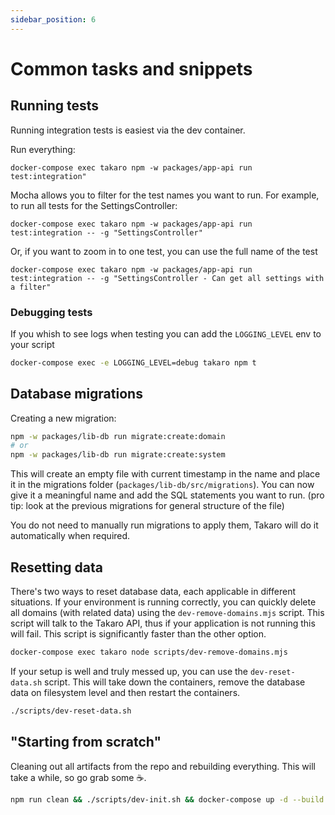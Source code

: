 ```yaml
---
sidebar_position: 6
---
```


# Common tasks and snippets

## Running tests

Running integration tests is easiest via the dev container.

Run everything:

```
docker-compose exec takaro npm -w packages/app-api run test:integration"
```

Mocha allows you to filter for the test names you want to run. For example, to run all tests for the SettingsController:

```
docker-compose exec takaro npm -w packages/app-api run test:integration -- -g "SettingsController"
```

Or, if you want to zoom in to one test, you can use the full name of the test

```
docker-compose exec takaro npm -w packages/app-api run test:integration -- -g "SettingsController - Can get all settings with a filter"
```

### Debugging tests

If you whish to see logs when testing you can add the `LOGGING_LEVEL` env to your script

```sh
docker-compose exec -e LOGGING_LEVEL=debug takaro npm t
```

## Database migrations

Creating a new migration:

```bash
npm -w packages/lib-db run migrate:create:domain
# or
npm -w packages/lib-db run migrate:create:system
```

This will create an empty file with current timestamp in the name and place it in the migrations folder (`packages/lib-db/src/migrations`). You can now give it a meaningful name and add the SQL statements you want to run. (pro tip: look at the previous migrations for general structure of the file)

You do not need to manually run migrations to apply them, Takaro will do it automatically when required.

## Resetting data

There's two ways to reset database data, each applicable in different situations. If your environment is running correctly, you can quickly delete all domains (with related data) using the `dev-remove-domains.mjs` script. This script will talk to the Takaro API, thus if your application is not running this will fail. This script is significantly faster than the other option.

```bash
docker-compose exec takaro node scripts/dev-remove-domains.mjs
```

If your setup is well and truly messed up, you can use the `dev-reset-data.sh` script. This will take down the containers, remove the database data on filesystem level and then restart the containers.

```bash
./scripts/dev-reset-data.sh
```

## "Starting from scratch"

Cleaning out all artifacts from the repo and rebuilding everything. This will take a while, so go grab some ☕️.

```bash
npm run clean && ./scripts/dev-init.sh && docker-compose up -d --build
```